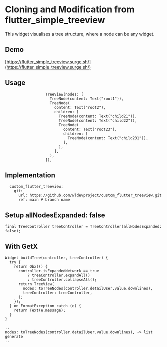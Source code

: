# Cloning and Modification from flutter_simple_treeview
This widget visualises a tree structure, where a node can be any widget.

## Demo

[https://flutter_simple_treeview.surge.sh/](https://flutter_simple_treeview.surge.sh/)

## Usage

```
                  TreeView(nodes: [
                    TreeNode(content: Text("root1")),
                    TreeNode(
                      content: Text("root2"),
                      children: [
                        TreeNode(content: Text("child21")),
                        TreeNode(content: Text("child22")),
                        TreeNode(
                          content: Text("root23"),
                          children: [
                            TreeNode(content: Text("child231")),
                          ],
                        ),
                      ],
                    ),
                  ]),
```

## Implementation

```
  custom_flutter_treeview:
    git:
      url: https://github.com/wldevproject/custom_flutter_treeview.git
      ref: main # branch name
```

## Setup allNodesExpanded: false

```
final TreeController treeController = TreeController(allNodesExpanded: false);
```

## With GetX

```
Widget buildTree(controller, treeController) {
  try {
    return Obx(() {
      controller.isExpandedNetwork == true
          ? treeController.expandAll()
          : treeController.collapseAll();
      return TreeView(
        nodes: toTreeNodes(controller.detailUser.value.downlines),
        treeController: treeController,
      );
    });
  } on FormatException catch (e) {
    return Text(e.message);
  }
}

..
nodes: toTreeNodes(controller.detailUser.value.downlines), -> list generate
..
```
